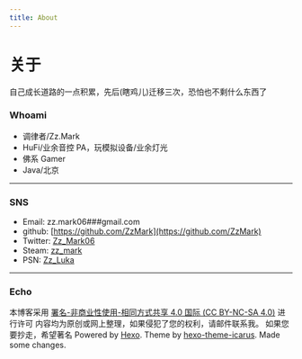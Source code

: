 ```yaml
---
title: About
---
```


关于
==

自己成长道路的一点积累，先后(瞎鸡儿)迁移三次，恐怕也不剩什么东西了

### Whoami

* 调律者/Zz.Mark
* HuFi/业余音控 PA，玩模拟设备/业余灯光
* 佛系 Gamer
* Java/北京

---

### SNS

* Email: zz.mark06###gmail.com
* github: [https://github.com/ZzMark](https://github.com/ZzMark)
* Twitter: [Zz_Mark06](https://twitter.com/Zz_Mark06)
* Steam: [zz_mark](http://steamcommunity.com/id/zz_mark/)
* PSN: [Zz_Luka](https://my.playstation.com/Zz_Luka)

---

### Echo

本博客采用 [署名-非商业性使用-相同方式共享 4.0 国际 (CC BY-NC-SA 4.0)](https://creativecommons.org/licenses/by-nc-sa/4.0/deed.zh) 进行许可
内容均为原创或网上整理，如果侵犯了您的权利，请邮件联系我。
如果您要抄走，希望著名
Powered by [Hexo](https://hexo.io/).
Theme by [hexo-theme-icarus](https://github.com/ppoffice/hexo-theme-icarus).
Made some changes.
